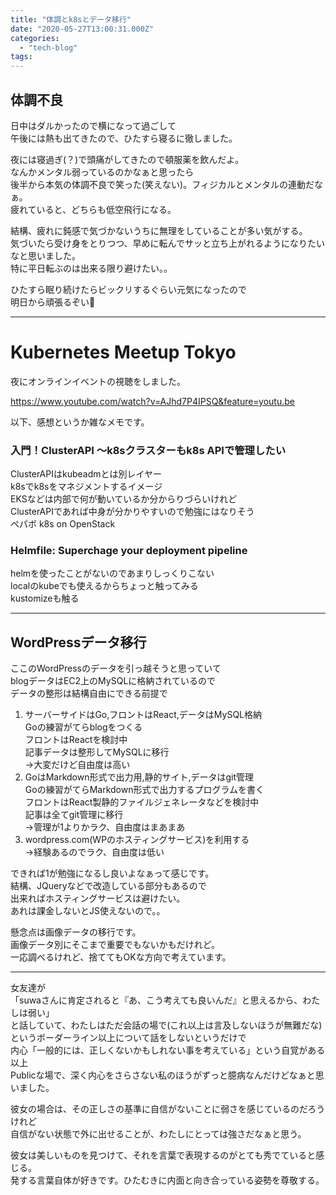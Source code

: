 ```yaml
---
title: "体調とk8sとデータ移行"
date: "2020-05-27T13:00:31.000Z"
categories: 
  - "tech-blog"
tags: 
---
```


## 体調不良

日中はダルかったので横になって過ごして  
午後には熱も出てきたので、ひたすら寝るに徹しました。

夜には寝過ぎ(？)で頭痛がしてきたので頓服薬を飲んだよ。  
なんかメンタル弱っているのかなぁと思ったら  
後半から本気の体調不良で笑った(笑えない)。フィジカルとメンタルの連動だなぁ。  
疲れていると、どちらも低空飛行になる。

結構、疲れに鈍感で気づかないうちに無理をしていることが多い気がする。  
気づいたら受け身をとりつつ、早めに転んでサッと立ち上がれるようになりたいなと思いました。  
特に平日転ぶのは出来る限り避けたい。。

ひたすら眠り続けたらビックリするぐらい元気になったので  
明日から頑張るぞい💪

* * *

# Kubernetes Meetup Tokyo

夜にオンラインイベントの視聴をしました。

https://www.youtube.com/watch?v=AJhd7P4IPSQ&feature=youtu.be

以下、感想というか雑なメモです。

### 入門！ClusterAPI 〜k8sクラスターもk8s APIで管理したい

ClusterAPIはkubeadmとは別レイヤー  
k8sでk8sをマネジメントするイメージ  
EKSなどは内部で何が動いているか分からりづらいけれど  
ClusterAPIであれば中身が分かりやすいので勉強にはなりそう  
ペパボ k8s on OpenStack

### Helmfile: Superchage your deployment pipeline

helmを使ったことがないのであまりしっくりこない  
localのkubeでも使えるからちょっと触ってみる  
kustomizeも触る

* * *

## WordPressデータ移行

ここのWordPressのデータを引っ越そうと思っていて  
blogデータはEC2上のMySQLに格納されているので  
データの整形は結構自由にできる前提で

1. サーバーサイドはGo,フロントはReact,データはMySQL格納  
    Goの練習がてらblogをつくる  
    フロントはReactを検討中  
    記事データは整形してMySQLに移行  
    →大変だけど自由度は高い
2. GoはMarkdown形式で出力用,静的サイト,データはgit管理  
    Goの練習がてらMarkdown形式で出力するプログラムを書く  
    フロントはReact製静的ファイルジェネレータなどを検討中  
    記事は全てgit管理に移行  
    →管理が1よりかラク、自由度はまあまあ
3. wordpress.com(WPのホスティングサービス)を利用する  
    →経験あるのでラク、自由度は低い

できれば1が勉強になるし良いよなぁって感じです。  
結構、JQueryなどで改造している部分もあるので  
出来ればホスティングサービスは避けたい。  
あれは課金しないとJS使えないので。。

懸念点は画像データの移行です。  
画像データ別にそこまで重要でもないかもだけれど。  
一応調べるけれど、捨ててもOKな方向で考えています。

* * *

女友達が  
「suwaさんに肯定されると『あ、こう考えても良いんだ』と思えるから、わたしは弱い」  
と話していて、わたしはただ会話の場で(これ以上は言及しないほうが無難だな)というボーダーライン以上について話をしないというだけで  
内心「一般的には、正しくないかもしれない事を考えている」という自覚がある以上  
Publicな場で、深く内心をさらさない私のほうがずっと臆病なんだけどなぁと思いました。

彼女の場合は、その正しさの基準に自信がないことに弱さを感じているのだろうけれど  
自信がない状態で外に出せることが、わたしにとっては強さだなぁと思う。

彼女は美しいものを見つけて、それを言葉で表現するのがとても秀でていると感じる。  
発する言葉自体が好きです。ひたむきに内面と向き合っている姿勢を尊敬する。
